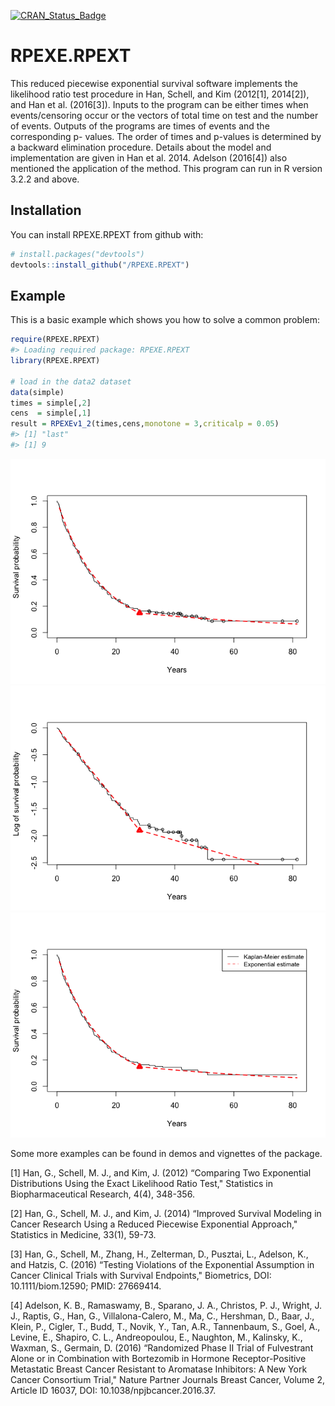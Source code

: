 
<!-- README.md is generated from README.Rmd. Please edit that file -->
[![CRAN_Status_Badge](http://www.r-pkg.org/badges/version/RPEXE.RPEXT)](https://cran.r-project.org/package=RPEXE.RPEXT)

RPEXE.RPEXT
===========

This reduced piecewise exponential survival software implements the likelihood ratio test procedure in Han, Schell, and Kim (2012[1], 2014[2]), and Han et al. (2016[3]). Inputs to the program can be either times when events/censoring occur or the vectors of total time on test and the number of events. Outputs of the programs are times of events and the corresponding p- values. The order of times and p-values is determined by a backward elimination procedure. Details about the model and implementation are given in Han et al. 2014. Adelson (2016[4]) also mentioned the application of the method. This program can run in R version 3.2.2 and above.

Installation
------------

You can install RPEXE.RPEXT from github with:

``` r
# install.packages("devtools")
devtools::install_github("/RPEXE.RPEXT")
```

Example
-------

This is a basic example which shows you how to solve a common problem:

``` r
require(RPEXE.RPEXT)
#> Loading required package: RPEXE.RPEXT
library(RPEXE.RPEXT)

# load in the data2 dataset
data(simple)
times = simple[,2]
cens  = simple[,1]
result = RPEXEv1_2(times,cens,monotone = 3,criticalp = 0.05)
#> [1] "last"
#> [1] 9
```

![](README-example-1.png)![](README-example-2.png)![](README-example-3.png)

Some more examples can be found in demos and vignettes of the package.

[1] Han, G., Schell, M. J., and Kim, J. (2012) “Comparing Two Exponential Distributions Using the Exact Likelihood Ratio Test," Statistics in Biopharmaceutical Research, 4(4), 348-356.

[2] Han, G., Schell, M. J., and Kim, J. (2014) “Improved Survival Modeling in Cancer Research Using a Reduced Piecewise Exponential Approach," Statistics in Medicine, 33(1), 59-73.

[3] Han, G., Schell, M., Zhang, H., Zelterman, D., Pusztai, L., Adelson, K., and Hatzis, C. (2016) “Testing Violations of the Exponential Assumption in Cancer Clinical Trials with Survival Endpoints," Biometrics, DOI: 10.1111/biom.12590; PMID: 27669414.

[4] Adelson, K. B., Ramaswamy, B., Sparano, J. A., Christos, P. J., Wright, J. J., Raptis, G., Han, G., Villalona-Calero, M., Ma, C., Hershman, D., Baar, J., Klein, P., Cigler, T., Budd, T., Novik, Y., Tan, A.R., Tannenbaum, S., Goel, A., Levine, E., Shapiro, C. L., Andreopoulou, E., Naughton, M., Kalinsky, K., Waxman, S., Germain, D. (2016) “Randomized Phase II Trial of Fulvestrant Alone or in Combination with Bortezomib in Hormone Receptor-Positive Metastatic Breast Cancer Resistant to Aromatase Inhibitors: A New York Cancer Consortium Trial," Nature Partner Journals Breast Cancer, Volume 2, Article ID 16037, DOI: 10.1038/npjbcancer.2016.37.
